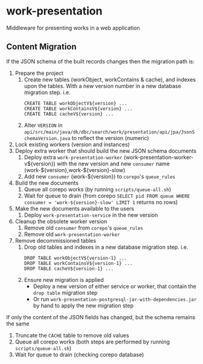 # work-presentation
Middleware for presenting works in a web application

## Content Migration

If the JSON schema of the built records changes then the migration path is:

1. Prepare the project
    1. Create new tables (workObject, workContains & cache), and indexes upon the tables. With a new version number in a new database migration step. i.e.
        ```
        CREATE TABLE workObjectV${version} ...
        CREATE TABLE workContainsV${version} ...
        CREATE TABLE cacheV${version} ...
        ```
    1. Alter `VERSION` in `api/src/main/java/dk/dbc/search/work/presentation/api/jpa/JsonSchemaVersion.java` to reflect the version (numeric)
1. Lock existing workers (version and instances)
1. Deploy extra worker that should build the new JSON schema documents
    1. Deploy extra `work-presentation-worker` (work-presentation-worker-v\${version}) with the new version and new `consumer` name (work-\${version},work-\${version}-slow)
    1. Add new `consumer` (work-\${version}) to `corepo`'s `queue_rules`
1. Build the new documents
    1. Queue all corepo works (by running `scripts/queue-all.sh`)
    1. Wait for queue to drain (from corepo `SELECT pid FROM queue WHERE consumer = 'work-${version}-slow' LIMIT 1` returns no rows)
1. Make the new documents available to the users
    1. Deploy `work-presentation-service` in the new version
1. Cleanup the obsolete worker version
    1. Remove old `consumer` from `corepo`'s `queue_rules`
    1. Remove old `work-presentation-worker`
1. Remove decommissioned tables
    1. Drop old tables and indexes in a new database migration step. i.e.
        ```
        DROP TABLE workObjectV${version-1} ...
        DROP TABLE workContainsV${version-1} ...
        DROP TABLE cacheV${version-1} ...
        ```
    1. Ensure new migration is applied
        * Deploy a new version of either service or worker, that contain the `drop table` migration step
        * Or run `work-presentation-postgresql-jar-with-dependencies.jar` by hand to apply the new migration step

If only the content of the JSON fields has changed, but the schema remains the same

1. Truncate the `CACHE` table to remove old values
1. Queue all corepo works (both steps are performed by running `scripts/queue-all.sh`)
1. Wait for queue to drain (checking corepo database)
